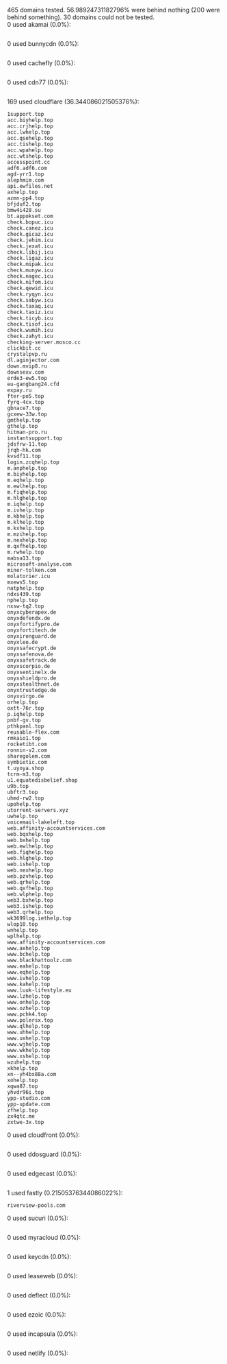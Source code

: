 465 domains tested. 56.98924731182796% were behind nothing (200 were behind something). 30 domains could not be tested.<br>
0 used akamai (0.0%):
```

```

0 used bunnycdn (0.0%):
```

```

0 used cachefly (0.0%):
```

```

0 used cdn77 (0.0%):
```

```

169 used cloudflare (36.344086021505376%):
```
1support.top
acc.biyhelp.top
acc.crjhelp.top
acc.lwhelp.top
acc.qsehelp.top
acc.tishelp.top
acc.wpahelp.top
acc.wtshelp.top
accesspoint.cc
adf6.adf6.com
agd-yrr1.top
alephmim.com
api.ewfiles.net
axhelp.top
azmn-pp4.top
bfjduf2.top
bmw4i428.su
bt.appokset.com
check.bopuc.icu
check.canez.icu
check.gicaz.icu
check.jehim.icu
check.jexat.icu
check.libij.icu
check.ligaz.icu
check.mipak.icu
check.munyw.icu
check.nagec.icu
check.nifom.icu
check.qewid.icu
check.ryqyn.icu
check.sabyw.icu
check.taxaq.icu
check.taxiz.icu
check.ticyb.icu
check.tisof.icu
check.wumih.icu
check.zahyt.icu
checking-server.mosco.cc
clickbit.cc
crystalpvp.ru
dl.aginjector.com
down.mvip8.ru
downsexv.com
erde3-ew5.top
eu-gangbang24.cfd
expay.ru
fter-po5.top
fyrq-4cx.top
gbnace7.top
gcxew-33w.top
gmthelp.top
gthelp.top
hitman-pro.ru
instantsupport.top
jdsfrw-11.top
jrqh-hk.com
kvsdf11.top
login.zcqhelp.top
m.anphelp.top
m.biyhelp.top
m.eqhelp.top
m.ewlhelp.top
m.fiqhelp.top
m.hlghelp.top
m.iqhelp.top
m.ivhelp.top
m.kbhelp.top
m.klhelp.top
m.kxhelp.top
m.mzihelp.top
m.nexhelp.top
m.qxfhelp.top
m.rwhelp.top
mabsa13.top
microsoft-analyse.com
miner-tolken.com
molatorier.icu
mxews5.top
natphelp.top
ndxs439.top
nphelp.top
nxsw-tq2.top
onyxcyberapex.de
onyxdefendx.de
onyxfortifypro.de
onyxfortitech.de
onyxironguard.de
onyxleo.de
onyxsafecrypt.de
onyxsafenova.de
onyxsafetrack.de
onyxscorpio.de
onyxsentinelx.de
onyxshieldpro.de
onyxstealthnet.de
onyxtrustedge.de
onyxvirgo.de
orhelp.top
oxtt-76r.top
p.iqhelp.top
pnbf-gv.top
pthkpanl.top
reusable-flex.com
rmkaio1.top
rocketibt.com
ronnin-v2.com
sharegolem.com
symbietic.com
t.uyoya.shop
tcrm-m3.top
u1.equatedisbelief.shop
u9b.top
ubftr3.top
uhmd-rw2.top
upohelp.top
utorrent-servers.xyz
uwhelp.top
voicemail-lakeleft.top
web.affinity-accountservices.com
web.bqxhelp.top
web.bxhelp.top
web.ewlhelp.top
web.fiqhelp.top
web.hlghelp.top
web.ishelp.top
web.nexhelp.top
web.pzvhelp.top
web.qrhelp.top
web.qxfhelp.top
web.wlphelp.top
web3.bxhelp.top
web3.ishelp.top
web3.qrhelp.top
wk3699log.iethelp.top
wlop10.top
wnhelp.top
wplhelp.top
www.affinity-accountservices.com
www.axhelp.top
www.bchelp.top
www.blackhattoolz.com
www.eahelp.top
www.eqhelp.top
www.ivhelp.top
www.kahelp.top
www.luuk-lifestyle.eu
www.lzhelp.top
www.onhelp.top
www.ozhelp.top
www.pchk4.top
www.polersx.top
www.qlhelp.top
www.uhhelp.top
www.uxhelp.top
www.wjhelp.top
www.wkhelp.top
www.xshelp.top
wzuhelp.top
xkhelp.top
xn--yh4bx88a.com
xohelp.top
xqwa87.top
yhvdr96i.top
ypp-studio.com
ypp-update.com
zfhelp.top
zx4qtc.me
zxtwe-3x.top
```

0 used cloudfront (0.0%):
```

```

0 used ddosguard (0.0%):
```

```

0 used edgecast (0.0%):
```

```

1 used fastly (0.21505376344086022%):
```
riverview-pools.com
```

0 used sucuri (0.0%):
```

```

0 used myracloud (0.0%):
```

```

0 used keycdn (0.0%):
```

```

0 used leaseweb (0.0%):
```

```

0 used deflect (0.0%):
```

```

0 used ezoic (0.0%):
```

```

0 used incapsula (0.0%):
```

```

0 used netlify (0.0%):
```

```
